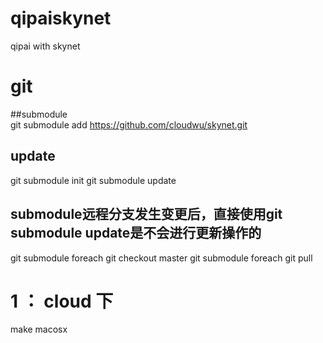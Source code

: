 # qipaiskynet
qipai   with  skynet




# git 

##submodule  
git submodule add https://github.com/cloudwu/skynet.git
## update 
git submodule init 
git submodule update
## submodule远程分支发生变更后，直接使用git submodule update是不会进行更新操作的
git submodule foreach git checkout master 
git submodule foreach git pull





# 1 ： cloud 下 
make   macosx 


